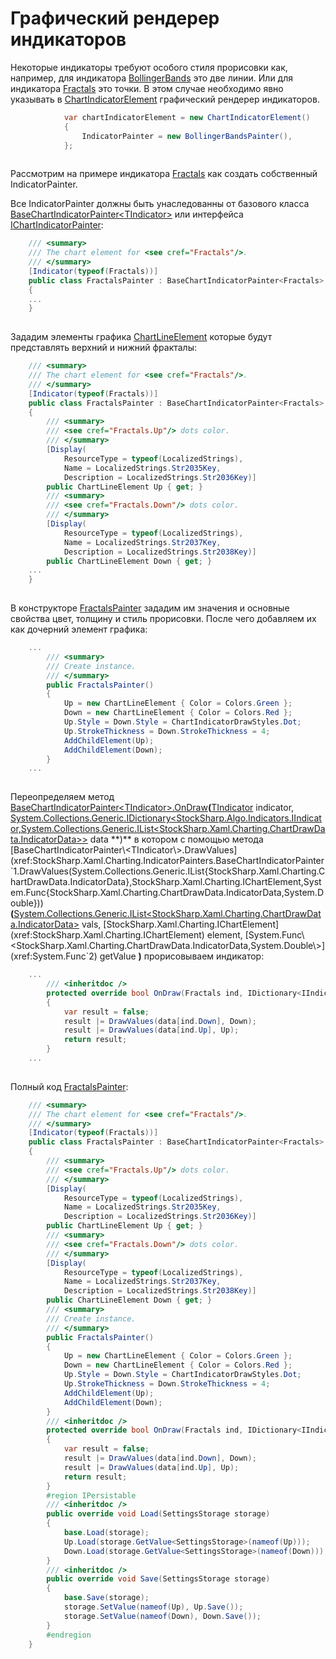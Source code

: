# Графический рендерер индикаторов 

Некоторые индикаторы требуют особого стиля прорисовки как, например, для индикатора [BollingerBands](xref:StockSharp.Algo.Indicators.BollingerBands) это две линии. Или для индикатора [Fractals](xref:StockSharp.Algo.Indicators.Fractals) это точки. В этом случае необходимо явно указывать в [ChartIndicatorElement](xref:StockSharp.Xaml.Charting.ChartIndicatorElement) графический рендерер индикаторов.

```cs
			var chartIndicatorElement = new ChartIndicatorElement()
			{
				IndicatorPainter = new BollingerBandsPainter(),
			};
		
```

Рассмотрим на примере индикатора [Fractals](xref:StockSharp.Algo.Indicators.Fractals) как создать собственный IndicatorPainter. 

Все IndicatorPainter должны быть унаследованны от базового класса [BaseChartIndicatorPainter\<TIndicator\>](xref:StockSharp.Xaml.Charting.IndicatorPainters.BaseChartIndicatorPainter`1) или интерфейса [IChartIndicatorPainter](xref:StockSharp.Xaml.Charting.IChartIndicatorPainter):

```cs
	/// <summary>
	/// The chart element for <see cref="Fractals"/>.
	/// </summary>
	[Indicator(typeof(Fractals))]
	public class FractalsPainter : BaseChartIndicatorPainter<Fractals>
	{
	...
	}
		
```

Зададим элементы графика [ChartLineElement](xref:StockSharp.Xaml.Charting.ChartLineElement) которые будут представлять верхний и нижний фракталы:

```cs
	/// <summary>
	/// The chart element for <see cref="Fractals"/>.
	/// </summary>
	[Indicator(typeof(Fractals))]
	public class FractalsPainter : BaseChartIndicatorPainter<Fractals>
	{
		/// <summary>
		/// <see cref="Fractals.Up"/> dots color.
		/// </summary>
		[Display(
			ResourceType = typeof(LocalizedStrings),
			Name = LocalizedStrings.Str2035Key,
			Description = LocalizedStrings.Str2036Key)]
		public ChartLineElement Up { get; }
		/// <summary>
		/// <see cref="Fractals.Down"/> dots color.
		/// </summary>
		[Display(
			ResourceType = typeof(LocalizedStrings),
			Name = LocalizedStrings.Str2037Key,
			Description = LocalizedStrings.Str2038Key)]
		public ChartLineElement Down { get; }
	...
	}
		
```

В конструкторе [FractalsPainter](xref:StockSharp.Xaml.Charting.IndicatorPainters.FractalsPainter) зададим им значения и основные свойства цвет, толщину и стиль прорисовки. После чего добавляем их как дочерний элемент графика:

```cs
	...
		/// <summary>
		/// Create instance.
		/// </summary>
		public FractalsPainter()
		{
			Up = new ChartLineElement { Color = Colors.Green };
			Down = new ChartLineElement { Color = Colors.Red };
			Up.Style = Down.Style = ChartIndicatorDrawStyles.Dot;
			Up.StrokeThickness = Down.StrokeThickness = 4;
			AddChildElement(Up);
			AddChildElement(Down);
		}
	...
		
```

Переопределяем метод [BaseChartIndicatorPainter\<TIndicator\>.OnDraw](xref:StockSharp.Xaml.Charting.IndicatorPainters.BaseChartIndicatorPainter`1.OnDraw(`0,System.Collections.Generic.IDictionary{StockSharp.Algo.Indicators.IIndicator,System.Collections.Generic.IList{StockSharp.Xaml.Charting.ChartDrawData.IndicatorData}}))**(**[TIndicator](xref:TIndicator) indicator, [System.Collections.Generic.IDictionary\<StockSharp.Algo.Indicators.IIndicator,System.Collections.Generic.IList\<StockSharp.Xaml.Charting.ChartDrawData.IndicatorData\>\>](xref:System.Collections.Generic.IDictionary`2) data **)** в котором с помощью метода [BaseChartIndicatorPainter\<TIndicator\>.DrawValues](xref:StockSharp.Xaml.Charting.IndicatorPainters.BaseChartIndicatorPainter`1.DrawValues(System.Collections.Generic.IList{StockSharp.Xaml.Charting.ChartDrawData.IndicatorData},StockSharp.Xaml.Charting.IChartElement,System.Func{StockSharp.Xaml.Charting.ChartDrawData.IndicatorData,System.Double}))**(**[System.Collections.Generic.IList\<StockSharp.Xaml.Charting.ChartDrawData.IndicatorData\>](xref:System.Collections.Generic.IList`1) vals, [StockSharp.Xaml.Charting.IChartElement](xref:StockSharp.Xaml.Charting.IChartElement) element, [System.Func\<StockSharp.Xaml.Charting.ChartDrawData.IndicatorData,System.Double\>](xref:System.Func`2) getValue **)** прорисовываем индикатор:

```cs
	...
		/// <inheritdoc />
		protected override bool OnDraw(Fractals ind, IDictionary<IIndicator, IList<ChartDrawData.IndicatorData>> data)
		{
			var result = false;
			result |= DrawValues(data[ind.Down], Down);
			result |= DrawValues(data[ind.Up], Up);
			return result;
		}
	...
		
```

Полный код [FractalsPainter](xref:StockSharp.Xaml.Charting.IndicatorPainters.FractalsPainter):

```cs
	/// <summary>
	/// The chart element for <see cref="Fractals"/>.
	/// </summary>
	[Indicator(typeof(Fractals))]
	public class FractalsPainter : BaseChartIndicatorPainter<Fractals>
	{
		/// <summary>
		/// <see cref="Fractals.Up"/> dots color.
		/// </summary>
		[Display(
			ResourceType = typeof(LocalizedStrings),
			Name = LocalizedStrings.Str2035Key,
			Description = LocalizedStrings.Str2036Key)]
		public ChartLineElement Up { get; }
		/// <summary>
		/// <see cref="Fractals.Down"/> dots color.
		/// </summary>
		[Display(
			ResourceType = typeof(LocalizedStrings),
			Name = LocalizedStrings.Str2037Key,
			Description = LocalizedStrings.Str2038Key)]
		public ChartLineElement Down { get; }
		/// <summary>
		/// Create instance.
		/// </summary>
		public FractalsPainter()
		{
			Up = new ChartLineElement { Color = Colors.Green };
			Down = new ChartLineElement { Color = Colors.Red };
			Up.Style = Down.Style = ChartIndicatorDrawStyles.Dot;
			Up.StrokeThickness = Down.StrokeThickness = 4;
			AddChildElement(Up);
			AddChildElement(Down);
		}
		/// <inheritdoc />
		protected override bool OnDraw(Fractals ind, IDictionary<IIndicator, IList<ChartDrawData.IndicatorData>> data)
		{
			var result = false;
			result |= DrawValues(data[ind.Down], Down);
			result |= DrawValues(data[ind.Up], Up);
			return result;
		}
		#region IPersistable
		/// <inheritdoc />
		public override void Load(SettingsStorage storage)
		{
			base.Load(storage);
			Up.Load(storage.GetValue<SettingsStorage>(nameof(Up)));
			Down.Load(storage.GetValue<SettingsStorage>(nameof(Down)));
		}
		/// <inheritdoc />
		public override void Save(SettingsStorage storage)
		{
			base.Save(storage);
			storage.SetValue(nameof(Up), Up.Save());
			storage.SetValue(nameof(Down), Down.Save());
		}
		#endregion
	}
		
```
